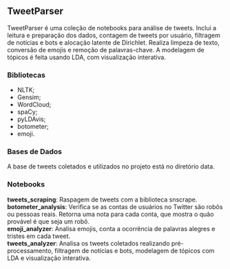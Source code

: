 ## TweetParser
TweetParser é uma coleção de notebooks para análise de tweets. Inclui a leitura e preparação dos dados, contagem de tweets por usuário, filtragem de notícias e bots e alocação latente de Dirichlet. Realiza limpeza de texto, conversão de emojis e remoção de palavras-chave. A modelagem de tópicos é feita usando LDA, com visualização interativa. 

### Bibliotecas
- NLTK;
- Gensim;
- WordCloud;
- spaCy;
- pyLDAvis;
- botometer;
- emoji.

### Bases de Dados
A base de tweets coletados e utilizados no projeto está no diretório data. 

### Notebooks
**tweets_scraping**: Raspagem de tweets com a biblioteca snscrape.<br>
**botometer_analysis**: Verifica se as contas de usuários no Twitter são robôs ou pessoas reais. Retorna uma nota para cada conta, que mostra o quão provável é que seja um robô.<br>
**emoji_analyzer**: Analisa emojis, conta a ocorrência de palavras alegres e tristes em cada tweet.<br>
**tweets_analyzer**: Analisa os tweets coletados realizando pré-processamento, filtragem de notícias e bots, modelagem de tópicos com LDA e visualização interativa.




